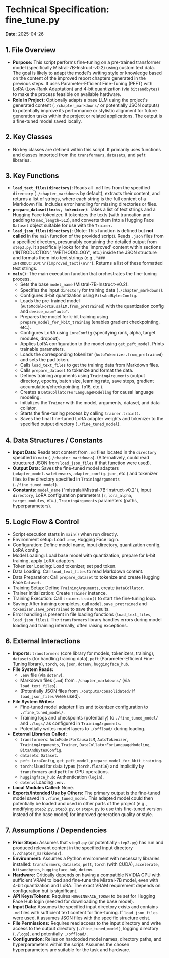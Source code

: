 # Technical Specification: fine_tune.py

**Date:** 2025-04-26

## 1. File Overview

* **Purpose:** This script performs fine-tuning on a pre-trained transformer model (specifically Mistral-7B-Instruct-v0.2) using custom text data. The goal is likely to adapt the model's writing style or knowledge based on the content of the improved report chapters generated in the previous steps. It uses Parameter-Efficient Fine-Tuning (PEFT) with LoRA (Low-Rank Adaptation) and 4-bit quantization (via `bitsandbytes`) to make the process feasible on available hardware.
* **Role in Project:** Optionally adapts a base LLM using the project's generated content (`./chapter_markdowns/` or potentially JSON outputs) to potentially improve its performance or stylistic alignment for future generation tasks within the project or related applications. The output is a fine-tuned model saved locally.

## 2. Key Classes

* No key classes are defined within this script. It primarily uses functions and classes imported from the `transformers`, `datasets`, and `peft` libraries.

## 3. Key Functions

* **`load_text_files(directory)`**: Reads all `.md` files from the specified `directory` (`./chapter_markdowns` by default), extracts their content, and returns a list of strings, where each string is the full content of a Markdown file. Includes error handling for missing directories or files.
* **`prepare_dataset(texts, tokenizer)`**: Takes a list of text strings and a Hugging Face tokenizer. It tokenizes the texts (with truncation and padding to `max_length=512`), and converts them into a Hugging Face `Dataset` object suitable for use with the `Trainer`.
* **`load_json_files(directory)`**: (Note: This function is defined but **not called** in the `main` function of the provided script). Reads `.json` files from a specified directory, presumably containing the detailed output from `step3.py`. It specifically looks for the 'improved' content within sections ('INTRODUCTION', 'METHODOLOGY', etc.) inside the JSON structure and formats them into text strings (e.g., `"### INTRODUCTION:\n{improved_text}\n\n"`). Returns a list of these formatted text strings.
* **`main()`**: The main execution function that orchestrates the fine-tuning process.
  * Sets the base `model_name` (Mistral-7B-Instruct-v0.2).
  * Specifies the input `directory` for training data (`./chapter_markdowns`).
  * Configures 4-bit quantization using `BitsAndBytesConfig`.
  * Loads the pre-trained model (`AutoModelForCausalLM.from_pretrained`) with the quantization config and `device_map="auto"`.
  * Prepares the model for k-bit training using `prepare_model_for_kbit_training` (enables gradient checkpointing, etc.).
  * Configures LoRA using `LoraConfig` (specifying rank, alpha, target modules, dropout).
  * Applies LoRA configuration to the model using `get_peft_model`. Prints trainable parameters.
  * Loads the corresponding tokenizer (`AutoTokenizer.from_pretrained`) and sets the pad token.
  * Calls `load_text_files` to get the training data from Markdown files.
  * Calls `prepare_dataset` to tokenize and format the data.
  * Defines training arguments using `TrainingArguments` (output directory, epochs, batch size, learning rate, save steps, gradient accumulation/checkpointing, fp16, etc.).
  * Creates a `DataCollatorForLanguageModeling` for causal language modeling.
  * Initializes the `Trainer` with the model, arguments, dataset, and data collator.
  * Starts the fine-tuning process by calling `trainer.train()`.
  * Saves the final fine-tuned LoRA adapter weights and tokenizer to the specified output directory (`./fine_tuned_model`).

## 4. Data Structures / Constants

* **Input Data:** Reads text content from `.md` files located in the `directory` specified in `main` (`./chapter_markdowns`). (Alternatively, could read structured JSON from `load_json_files` if that function were used).
* **Output Data:** Saves the fine-tuned model adapters (`adapter_model.safetensors`, `adapter_config.json`, etc.) and tokenizer files to the directory specified in `TrainingArguments` (`./fine_tuned_model`).
* **Constants:** `model_name` ("mistralai/Mistral-7B-Instruct-v0.2"), input `directory`, LoRA configuration parameters (`r`, `lora_alpha`, `target_modules`, etc.), `TrainingArguments` parameters (paths, hyperparameters).

## 5. Logic Flow & Control

* Script execution starts in `main()` when run directly.
* Environment setup: Load `.env`, Hugging Face login.
* Configuration: Define model name, input directory, quantization config, LoRA config.
* Model Loading: Load base model with quantization, prepare for k-bit training, apply LoRA adapters.
* Tokenizer Loading: Load tokenizer, set pad token.
* Data Loading: Call `load_text_files` to read Markdown content.
* Data Preparation: Call `prepare_dataset` to tokenize and create Hugging Face `Dataset`.
* Training Setup: Define `TrainingArguments`, create `DataCollator`.
* Trainer Initialization: Create `Trainer` instance.
* Training Execution: Call `trainer.train()` to start the fine-tuning loop.
* Saving: After training completes, call `model.save_pretrained` and `tokenizer.save_pretrained` to save the results.
* Error handling is present in file loading functions (`load_text_files`, `load_json_files`). The `transformers` library handles errors during model loading and training internally, often raising exceptions.

## 6. External Interactions

* **Imports:** `transformers` (core library for models, tokenizers, training), `datasets` (for handling training data), `peft` (Parameter-Efficient Fine-Tuning library), `torch`, `os`, `json`, `dotenv`, `huggingface_hub`.
* **File System Reads:**
  * `.env` file (via `dotenv`).
  * Markdown files (`.md`) from `./chapter_markdowns/` (via `load_text_files`).
  * (Potentially JSON files from `./outputs/consolidated/` if `load_json_files` were used).
* **File System Writes:**
  * Fine-tuned model adapter files and tokenizer configuration to `./fine_tuned_model/`.
  * Training logs and checkpoints (potentially) to `./fine_tuned_model/` and `./logs/` as configured in `TrainingArguments`.
  * Potentially writes model layers to `./offload/` during loading.
* **External Libraries Called:**
  * `transformers`: `AutoModelForCausalLM`, `AutoTokenizer`, `TrainingArguments`, `Trainer`, `DataCollatorForLanguageModeling`, `BitsAndBytesConfig`.
  * `datasets`: `Dataset`.
  * `peft`: `LoraConfig`, `get_peft_model`, `prepare_model_for_kbit_training`.
  * `torch`: Used for data types (`torch.float16`) and implicitly by `transformers` and `peft` for GPU operations.
  * `huggingface_hub`: Authentication (`login`).
  * `dotenv`: Loading `.env`.
* **Local Modules Called:** None.
* **Exports/Intended Use by Others:** The primary output is the fine-tuned model saved in `./fine_tuned_model`. This adapted model could then potentially be loaded and used in other parts of the project (e.g., modifying `step2.py`, `step3.py`, or `step4.py` to use this fine-tuned version instead of the base model) for improved generation quality or style.

## 7. Assumptions / Dependencies

* **Prior Steps:** Assumes that `step3.py` (or potentially `step2.py`) has run and produced relevant content in the specified input directory (`./chapter_markdowns/`).
* **Environment:** Assumes a Python environment with necessary libraries installed: `transformers`, `datasets`, `peft`, `torch` (with CUDA), `accelerate`, `bitsandbytes`, `huggingface_hub`, `dotenv`.
* **Hardware:** Critically depends on having a compatible NVIDIA GPU with sufficient VRAM to load and fine-tune the Mistral-7B model, even with 4-bit quantization and LoRA. The exact VRAM requirement depends on configuration but is significant.
* **API Keys/Tokens:** Requires `HUGGINGFACE_TOKEN` to be set for Hugging Face Hub login (needed for downloading the base model).
* **Input Data:** Assumes the specified input directory exists and contains `.md` files with sufficient text content for fine-tuning. If `load_json_files` were used, it assumes JSON files with the specific structure exist.
* **File Permissions:** Requires read access to the input directory and write access to the output directory (`./fine_tuned_model`), logging directory (`./logs`), and potentially `./offload/`.
* **Configuration:** Relies on hardcoded model names, directory paths, and hyperparameters within the script. Assumes the chosen hyperparameters are suitable for the task and hardware.
